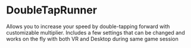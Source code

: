 # DoubleTapRunner
Allows you to increase your speed by double-tapping forward with customizable multiplier.
Includes a few settings that can be changed and works on the fly with both VR and Desktop during same game session
